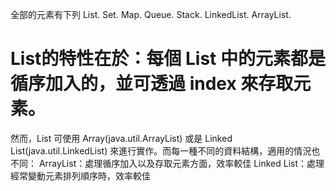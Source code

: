 全部的元素有下列
 List.
 Set.
 Map.
 Queue.
 Stack.
 LinkedList.
 ArrayList.


# List的特性在於：每個 List 中的元素都是循序加入的，並可透過 index 來存取元素。

然而，List 可使用 Array(java.util.ArrayList) 或是 Linked List(java.util.LinkedList) 來進行實作。而每一種不同的資料結構，適用的情況也不同：
ArrayList：處理循序加入以及存取元素方面，效率較佳
Linked List：處理經常變動元素排列順序時，效率較佳
